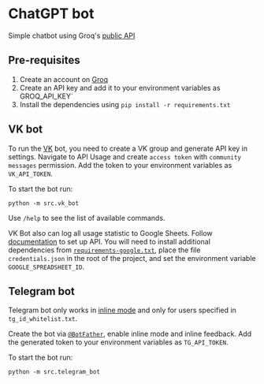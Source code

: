 # ChatGPT bot

Simple chatbot using Groq's [public API](https://groq.com/)

## Pre-requisites

1. Create an account on [Groq](https://groq.com/)
2. Create an API key and add it to your environment variables as GROQ_API_KEY`
3. Install the dependencies using `pip install -r requirements.txt`

## VK bot

To run the [VK](https://vk.com) bot, you need to create a VK group and generate API key in settings.
Navigate to API Usage and create `access token` with `community messages` permission.
Add the token to your environment variables as `VK_API_TOKEN`.

To start the bot run:
```shell
python -m src.vk_bot
```

Use `/help` to see the list of available commands.

VK Bot also can log all usage statistic to Google Sheets.
Follow [documentation](https://developers.google.com/sheets/api/quickstart/python) to set up API.
You will need to install additional dependencies from [`requirements-google.txt`](requirements-google.txt),
place the file `credentials.json` in the root of the project, and set the environment variable `GOOGLE_SPREADSHEET_ID`.

## Telegram bot

Telegram bot only works in [inline mode](https://telegram.org/blog/inline-bots)
and only for users specified in `tg_id_whitelist.txt`.

Create the bot via [`@BotFather`](https://t.me/BotFather),
enable inline mode and inline feedback.
Add the generated token to your environment variables as `TG_API_TOKEN`.


To start the bot run:
```shell
python -m src.telegram_bot
```
